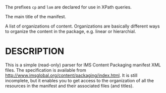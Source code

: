 The prefixes `cp` and `lom` are declared for use in XPath queries.

The main title of the manifest.

A list of organizations of content. Organizations are basically different
ways to organize the content in the package, e.g. linear or hierarchial.

# DESCRIPTION

This is a simple (read-only) parser for IMS Content Packaging manifest XML
files. The specification is available from
<http://www.imsglobal.org/content/packaging/index.html>. It is still
incomplete, but it enables you to get access to the organization of all the
resources in the manifest and their associated files (and titles).